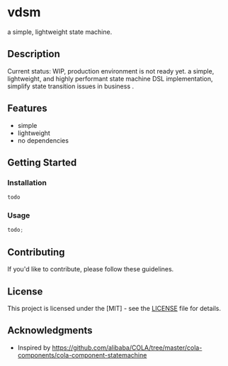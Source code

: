 # vdsm

a simple, lightweight state machine.

## Description

Current status: WIP, production environment is not ready yet.
a simple, lightweight, and highly performant state machine DSL implementation, simplify state transition issues in business .

## Features

- simple
- lightweight
- no dependencies

## Getting Started

### Installation

```bash
todo
```

### Usage

```typescript
todo;
```

## Contributing

If you'd like to contribute, please follow these guidelines.

## License

This project is licensed under the [MIT] - see the [LICENSE](LICENSE) file for details.

## Acknowledgments

- Inspired by https://github.com/alibaba/COLA/tree/master/cola-components/cola-component-statemachine
